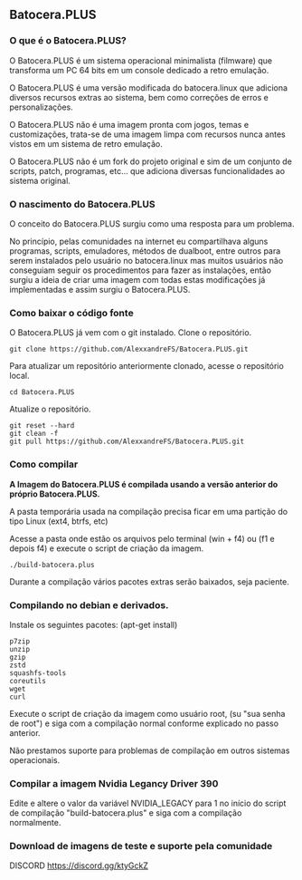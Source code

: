 ## Batocera.PLUS

### O que é o Batocera.PLUS?

O Batocera.PLUS é um sistema operacional minimalista (filmware) que transforma um PC 64 bits  em um console dedicado a retro emulação.

O Batocera.PLUS é uma versão modificada do batocera.linux que adiciona diversos recursos extras ao sistema, bem como correções de erros e personalizações.

O Batocera.PLUS não é uma imagem pronta com jogos, temas e customizações, trata-se de uma imagem limpa com recursos nunca antes vistos em um sistema de retro emulação.

O Batocera.PLUS não é um fork do projeto original e sim de um conjunto de scripts, patch, programas, etc… que adiciona diversas funcionalidades ao sistema original.


### O nascimento do Batocera.PLUS

O conceito do Batocera.PLUS surgiu como uma resposta para um problema.

No princípio, pelas comunidades na internet eu compartilhava alguns programas, scripts, emuladores, métodos de dualboot, entre outros para serem instalados pelo usuário no batocera.linux mas muitos usuários não conseguiam seguir os procedimentos para fazer as instalações, então surgiu a ideia de criar uma imagem com todas estas modificações já implementadas e assim surgiu o Batocera.PLUS.


### Como baixar o código fonte

O Batocera.PLUS já vem com o git instalado. Clone o repositório.

    git clone https://github.com/AlexxandreFS/Batocera.PLUS.git

Para atualizar um repositório anteriormente clonado, acesse o repositório local.

    cd Batocera.PLUS

Atualize o repositório.

    git reset --hard
    git clean -f
    git pull https://github.com/AlexxandreFS/Batocera.PLUS.git


### Como compilar

<b>A Imagem do Batocera.PLUS é compilada usando a versão anterior do próprio Batocera.PLUS.</b>

A pasta temporária usada na compilação precisa ficar em uma partição do tipo Linux (ext4, btrfs, etc)

Acesse a pasta onde estão os arquivos pelo terminal (win + f4) ou (f1 e depois f4) e execute o script de criação da imagem.

    ./build-batocera.plus

Durante a compilação vários pacotes extras serão baixados, seja paciente.


### Compilando no debian e derivados.

Instale os seguintes pacotes: (apt-get install)

    p7zip
    unzip
    gzip
    zstd
    squashfs-tools
    coreutils
    wget
    curl

Execute o script de criação da imagem como usuário root, (su "sua senha de root") e siga com a compilação normal conforme explicado no passo anterior.

Não prestamos suporte para problemas de compilação em outros sistemas operacionais.


### Compilar a imagem Nvidia Legancy Driver 390

Edite e altere o valor da variável NVIDIA_LEGACY para 1 no início do script de compilação "build-batocera.plus" e siga com a compilação normalmente.


### Download de imagens de teste e suporte pela comunidade

DISCORD
https://discord.gg/ktyGckZ

